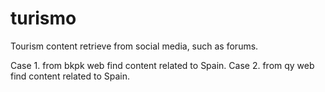 turismo
=======

Tourism content retrieve from social media, such as forums.

Case 1. from bkpk web find content related to Spain.
Case 2. from qy web find content related to Spain. 
